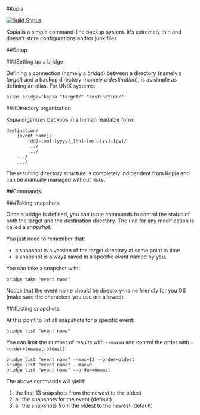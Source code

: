 #Kopia

[![Build Status](https://travis-ci.org/Jefffrey/Kopia.svg?branch=master)](https://travis-ci.org/Jefffrey/Kopia)

Kopia is a simple command-line backup system. It's extremely thin and doesn't store configurations and/or junk files.

##Setup

###Setting up a bridge

Defining a connection (namely a *bridge*) between a directory (namely a *target*) and a backup directory (namely a *destination*), is as simple as defining an alias. For UNIX systems:

```shell
alias bridge='kopia "target/" "destination/"'
```

###Directory organization

Kopia organizes backups in a human readable form:

```
destination/
    [event name]/
        [dd]-[mm]-[yyyy]_[hh]-[mm]-[ss]-[ps]/
        .../
        .../
    .../
    .../
```

The resulting directory structure is completely indipendent from Kopia and can be manually managed without risks.

##Commands

###Taking snapshots

Once a bridge is defined, you can issue commands to control the status of both the target and the destination directory. The unit for any modification is called a *snapshot*. 

You just need to remember that:

- a snapshot is a version of the target directory at some point in time
- a snapshot is always saved in a specific *event* named by you.

You can take a snapshot with:

```shell
bridge take "event name"
```

Notice that the event name should be directory-name friendly for you OS (make sure the characters you use are allowed).

###Listing snapshots

At this point to list all snapshots for a specific event:

```shell
bridge list "event name"
```

You can limit the number of results with `--max=N` and control the order with `--order=[newest|oldest]`:

```shell
bridge list "event name" --max=13 --order=oldest
bridge list "event name" --max=0
bridge list "event name" --order=newest
```

The above commands will yield:

1. the first 13 snapshots from the newest to the oldest
2. all the snapshots for the event (default)
3. all the snapshots from the oldest to the newest (default)
